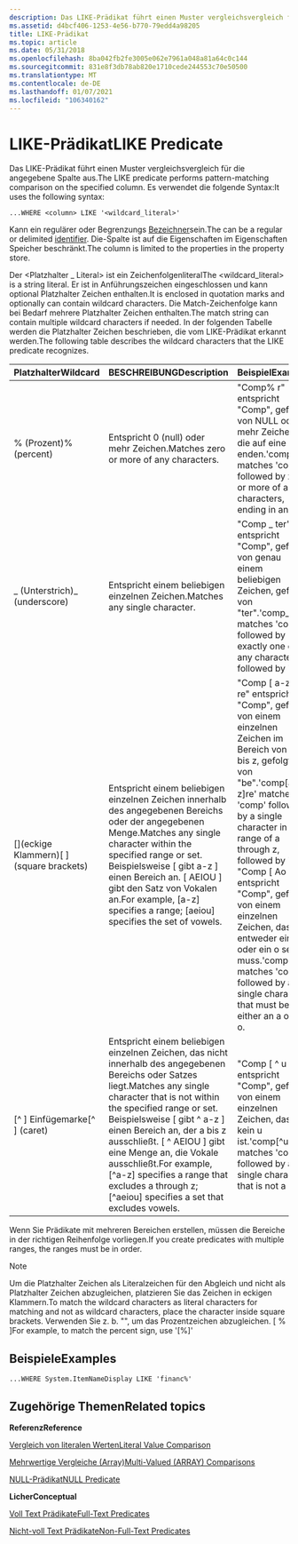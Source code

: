 ```yaml
---
description: Das LIKE-Prädikat führt einen Muster vergleichsvergleich für die angegebene Spalte aus.
ms.assetid: d4bcf406-1253-4e56-b770-79edd4a98205
title: LIKE-Prädikat
ms.topic: article
ms.date: 05/31/2018
ms.openlocfilehash: 8ba042fb2fe3005e062e7961a048a81a64c0c144
ms.sourcegitcommit: 831e8f3db78ab820e1710cede244553c70e50500
ms.translationtype: MT
ms.contentlocale: de-DE
ms.lasthandoff: 01/07/2021
ms.locfileid: "106340162"
---
```

# <a name="like-predicate"></a><span data-ttu-id="6dae0-103">LIKE-Prädikat</span><span class="sxs-lookup"><span data-stu-id="6dae0-103">LIKE Predicate</span></span>

<span data-ttu-id="6dae0-104">Das LIKE-Prädikat führt einen Muster vergleichsvergleich für die angegebene Spalte aus.</span><span class="sxs-lookup"><span data-stu-id="6dae0-104">The LIKE predicate performs pattern-matching comparison on the specified column.</span></span> <span data-ttu-id="6dae0-105">Es verwendet die folgende Syntax:</span><span class="sxs-lookup"><span data-stu-id="6dae0-105">It uses the following syntax:</span></span>


```
...WHERE <column> LIKE '<wildcard_literal>'
```



<span data-ttu-id="6dae0-106"><column>Kann ein regulärer oder Begrenzungs [Bezeichner](-search-sql-identifiers.md)sein.</span><span class="sxs-lookup"><span data-stu-id="6dae0-106">The <column> can be a regular or delimited [identifier](-search-sql-identifiers.md).</span></span> <span data-ttu-id="6dae0-107">Die-Spalte ist auf die Eigenschaften im Eigenschaften Speicher beschränkt.</span><span class="sxs-lookup"><span data-stu-id="6dae0-107">The column is limited to the properties in the property store.</span></span>

<span data-ttu-id="6dae0-108">Der <Platzhalter \_ Literal> ist ein Zeichenfolgenliteral</span><span class="sxs-lookup"><span data-stu-id="6dae0-108">The <wildcard\_literal> is a string literal.</span></span> <span data-ttu-id="6dae0-109">Er ist in Anführungszeichen eingeschlossen und kann optional Platzhalter Zeichen enthalten.</span><span class="sxs-lookup"><span data-stu-id="6dae0-109">It is enclosed in quotation marks and optionally can contain wildcard characters.</span></span> <span data-ttu-id="6dae0-110">Die Match-Zeichenfolge kann bei Bedarf mehrere Platzhalter Zeichen enthalten.</span><span class="sxs-lookup"><span data-stu-id="6dae0-110">The match string can contain multiple wildcard characters if needed.</span></span> <span data-ttu-id="6dae0-111">In der folgenden Tabelle werden die Platzhalter Zeichen beschrieben, die vom LIKE-Prädikat erkannt werden.</span><span class="sxs-lookup"><span data-stu-id="6dae0-111">The following table describes the wildcard characters that the LIKE predicate recognizes.</span></span>



| <span data-ttu-id="6dae0-112">Platzhalter</span><span class="sxs-lookup"><span data-stu-id="6dae0-112">Wildcard</span></span>                | <span data-ttu-id="6dae0-113">BESCHREIBUNG</span><span class="sxs-lookup"><span data-stu-id="6dae0-113">Description</span></span>                                                                                                                                                                                     | <span data-ttu-id="6dae0-114">Beispiel</span><span class="sxs-lookup"><span data-stu-id="6dae0-114">Example</span></span>                                                                                                                                                                                                              |
|-------------------------|-------------------------------------------------------------------------------------------------------------------------------------------------------------------------------------------------|----------------------------------------------------------------------------------------------------------------------------------------------------------------------------------------------------------------------|
| <span data-ttu-id="6dae0-115">% (Prozent)</span><span class="sxs-lookup"><span data-stu-id="6dae0-115">% (percent)</span></span>             | <span data-ttu-id="6dae0-116">Entspricht 0 (null) oder mehr Zeichen.</span><span class="sxs-lookup"><span data-stu-id="6dae0-116">Matches zero or more of any characters.</span></span>                                                                                                                                                         | <span data-ttu-id="6dae0-117">"Comp% r" entspricht "Comp", gefolgt von NULL oder mehr Zeichen, die auf eine r enden.</span><span class="sxs-lookup"><span data-stu-id="6dae0-117">'comp%r' matches 'comp' followed by zero or more of any characters, ending in an r.</span></span>                                                                                                                                  |
| <span data-ttu-id="6dae0-118">\_ (Unterstrich)</span><span class="sxs-lookup"><span data-stu-id="6dae0-118">\_ (underscore)</span></span>         | <span data-ttu-id="6dae0-119">Entspricht einem beliebigen einzelnen Zeichen.</span><span class="sxs-lookup"><span data-stu-id="6dae0-119">Matches any single character.</span></span>                                                                                                                                                                   | <span data-ttu-id="6dae0-120">"Comp \_ ter" entspricht "Comp", gefolgt von genau einem beliebigen Zeichen, gefolgt von "ter".</span><span class="sxs-lookup"><span data-stu-id="6dae0-120">'comp\_ter' matches 'comp' followed by exactly one of any character, followed by 'ter'.</span></span>                                                                                                                              |
| <span data-ttu-id="6dae0-121">\[\](eckige Klammern)</span><span class="sxs-lookup"><span data-stu-id="6dae0-121">\[ \] (square brackets)</span></span> | <span data-ttu-id="6dae0-122">Entspricht einem beliebigen einzelnen Zeichen innerhalb des angegebenen Bereichs oder der angegebenen Menge.</span><span class="sxs-lookup"><span data-stu-id="6dae0-122">Matches any single character within the specified range or set.</span></span> <span data-ttu-id="6dae0-123">Beispielsweise \[ gibt a-z \] einen Bereich an. \[ AEIOU \] gibt den Satz von Vokalen an.</span><span class="sxs-lookup"><span data-stu-id="6dae0-123">For example, \[a-z\] specifies a range; \[aeiou\] specifies the set of vowels.</span></span>                                                  | <span data-ttu-id="6dae0-124">"Comp \[ a-z \] re" entspricht "Comp", gefolgt von einem einzelnen Zeichen im Bereich von a bis z, gefolgt von "be".</span><span class="sxs-lookup"><span data-stu-id="6dae0-124">'comp\[a-z\]re' matches 'comp' followed by a single character in the range of a through z, followed by 're'.</span></span> <span data-ttu-id="6dae0-125">"Comp \[ Ao \] " entspricht "Comp", gefolgt von einem einzelnen Zeichen, das entweder ein oder ein o sein muss.</span><span class="sxs-lookup"><span data-stu-id="6dae0-125">'comp\[ao\]' matches 'comp' followed by a single character that must be either an a or an o.</span></span><br/> |
| <span data-ttu-id="6dae0-126">\[^ \] Einfügemarke</span><span class="sxs-lookup"><span data-stu-id="6dae0-126">\[^ \] (caret)</span></span>          | <span data-ttu-id="6dae0-127">Entspricht einem beliebigen einzelnen Zeichen, das nicht innerhalb des angegebenen Bereichs oder Satzes liegt.</span><span class="sxs-lookup"><span data-stu-id="6dae0-127">Matches any single character that is not within the specified range or set.</span></span> <span data-ttu-id="6dae0-128">Beispielsweise \[ gibt ^ a-z \] einen Bereich an, der a bis z ausschließt. \[ ^ AEIOU \] gibt eine Menge an, die Vokale ausschließt.</span><span class="sxs-lookup"><span data-stu-id="6dae0-128">For example, \[^a-z\] specifies a range that excludes a through z; \[^aeiou\] specifies a set that excludes vowels.</span></span> | <span data-ttu-id="6dae0-129">"Comp \[ ^ u \] " entspricht "Comp", gefolgt von einem einzelnen Zeichen, das kein u ist.</span><span class="sxs-lookup"><span data-stu-id="6dae0-129">'comp\[^u\]' matches 'comp' followed by any single character that is not a u.</span></span>                                                                                                                                        |



 

<span data-ttu-id="6dae0-130">Wenn Sie Prädikate mit mehreren Bereichen erstellen, müssen die Bereiche in der richtigen Reihenfolge vorliegen.</span><span class="sxs-lookup"><span data-stu-id="6dae0-130">If you create predicates with multiple ranges, the ranges must be in order.</span></span>

> [!Note]  
> <span data-ttu-id="6dae0-131">Um die Platzhalter Zeichen als Literalzeichen für den Abgleich und nicht als Platzhalter Zeichen abzugleichen, platzieren Sie das Zeichen in eckigen Klammern.</span><span class="sxs-lookup"><span data-stu-id="6dae0-131">To match the wildcard characters as literal characters for matching and not as wildcard characters, place the character inside square brackets.</span></span> <span data-ttu-id="6dae0-132">Verwenden Sie z. b. "", um das Prozentzeichen abzugleichen. \[ % \]</span><span class="sxs-lookup"><span data-stu-id="6dae0-132">For example, to match the percent sign, use '\[%\]'</span></span>

 

## <a name="examples"></a><span data-ttu-id="6dae0-133">Beispiele</span><span class="sxs-lookup"><span data-stu-id="6dae0-133">Examples</span></span>


```
...WHERE System.ItemNameDisplay LIKE 'financ%'
```



## <a name="related-topics"></a><span data-ttu-id="6dae0-134">Zugehörige Themen</span><span class="sxs-lookup"><span data-stu-id="6dae0-134">Related topics</span></span>

<dl> <dt>

<span data-ttu-id="6dae0-135">**Referenz**</span><span class="sxs-lookup"><span data-stu-id="6dae0-135">**Reference**</span></span>
</dt> <dt>

[<span data-ttu-id="6dae0-136">Vergleich von literalen Werten</span><span class="sxs-lookup"><span data-stu-id="6dae0-136">Literal Value Comparison</span></span>](-search-sql-literalvaluecomparison.md)
</dt> <dt>

[<span data-ttu-id="6dae0-137">Mehrwertige Vergleiche (Array)</span><span class="sxs-lookup"><span data-stu-id="6dae0-137">Multi-Valued (ARRAY) Comparisons</span></span>](-search-sql-multivaluedcomparisons.md)
</dt> <dt>

[<span data-ttu-id="6dae0-138">NULL-Prädikat</span><span class="sxs-lookup"><span data-stu-id="6dae0-138">NULL Predicate</span></span>](-search-sql-null.md)
</dt> <dt>

<span data-ttu-id="6dae0-139">**Licher**</span><span class="sxs-lookup"><span data-stu-id="6dae0-139">**Conceptual**</span></span>
</dt> <dt>

[<span data-ttu-id="6dae0-140">Voll Text Prädikate</span><span class="sxs-lookup"><span data-stu-id="6dae0-140">Full-Text Predicates</span></span>](-search-sql-fulltextpredicates.md)
</dt> <dt>

[<span data-ttu-id="6dae0-141">Nicht-voll Text Prädikate</span><span class="sxs-lookup"><span data-stu-id="6dae0-141">Non-Full-Text Predicates</span></span>](-search-sql-nonfulltextpredicates.md)
</dt> </dl>

 

 




